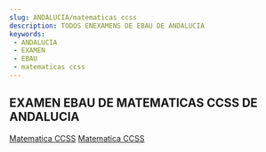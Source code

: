 ```yaml
---
slug: ANDALUCIA/matematicas ccss
description: TODOS ENEXAMENS DE EBAU DE ANDALUCIA
keywords:
 - ANDALUCIA
 - EXAMEN
 - EBAU
 - matematicas ccss
---
```

## EXAMEN EBAU DE MATEMATICAS CCSS DE ANDALUCIA
[Matematica CCSS](https://drive.google.com/drive/folders/1668Qeg5N5bx55segYl5JxlYil2j--V4N?usp=sharing)
 [Matematica CCSS](https://drive.google.com/drive/folders/1CkG90elXCaJDW9V5NXyc5ej56yq2parM?usp=sharing)